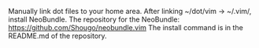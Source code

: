 Manually link dot files to your home area.
After linking ~/dot/vim -> ~/.vim/, install NeoBundle.
The repository for the NeoBundle: https://github.com/Shougo/neobundle.vim
The install command is in the README.md of the repository.
